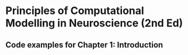 # Principles of Computational Modelling in Neuroscience (2nd Ed)

## Code examples for Chapter 1: Introduction
